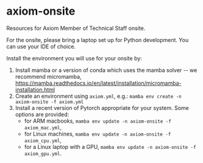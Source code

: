 # axiom-onsite
Resources for Axiom Member of Technical Staff onsite.

For the onsite, please bring a laptop set up for Python development. You can use your IDE of choice.

Install the environment you will use for your onsite by:
1. Install mamba or a version of conda which uses the mamba solver -- we recommend micromamba, https://mamba.readthedocs.io/en/latest/installation/micromamba-installation.html
2. Create an environment using `axiom.yml`, e.g.: `mamba env create -n axiom-onsite -f axiom.yml`
3. Install a recent version of Pytorch appropriate for your system. Some options are provided:
    - for ARM macbooks, `mamba env update -n axiom-onsite -f axiom_mac.yml`,
    - for Linux machines, `mamba env update -n axiom-onsite -f axiom_cpu.yml`,
    - for a Linux laptop with a GPU, `mamba env update -n axiom-onsite -f axiom_gpu.yml`.

